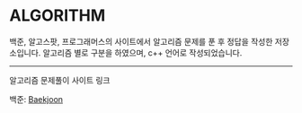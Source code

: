 ALGORITHM
==========


백준, 알고스팟, 프로그래머스의 사이트에서 알고리즘 문제를 푼 후 정답을 작성한 저장소입니다. 알고리즘 별로 구분을 하였으며, c++ 언어로 작성되었습니다.


************************
알고리즘 문제풀이 사이트 링크

백준: [Baekjoon](https://www.acmicpc.net)

